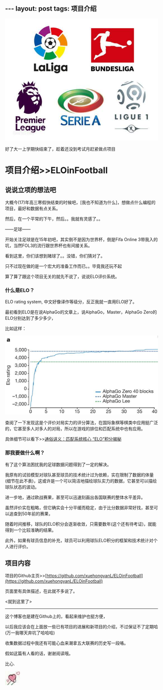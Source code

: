 ﻿﻿﻿---
layout: post
tags: 项目介绍
---

[![五大联赛](/images/00001.jpg)](https://github.com/xuehongyanL/ELOinFootball)

好了大一上学期快结束了，趁着还没到考试月赶紧做点项目

<!--more-->

# 项目介绍>>ELOinFootball

## 说说立项的想法吧

大概今(17)年高三寒假快结束的时候吧，[我也不知道为什么]，想做点什么编程的项目，最好和数据有点关系。

然后，在一个平常的下午，然后。。我就有灵感了。。

——足球——

开始关注足球是在15年初吧，其实倒不是因为世界杯，倒是Fifa Online 3带我入的坑，当然FOL3的流行跟世界杯也有间接关系。

看到这里，你们该想到赌球了。。没错，你们猜对了。

只不过现在做的是一个宏大的准备工作而已。。毕竟我还玩不起

算了算了跟这个项目无关的就先不说了，说说ELO评价系统。

### 什么是ELO？

ELO rating system, 中文好像译作等级分，反正我就一直用ELO好了。

最初看到ELO是在说AlphaGo的文章上，说AlphaGo，Master，AlphaGo Zero的ELO分别达到了多少多少，

比如这样：

![AlphaGo's ELO](/images/00002.jpg)

查阅了一下发现这是个评价对局实力的评分算法，在国际象棋等棋类中应用挺广泛的，它甚至多人对多人的对局，所以在游戏的排位和匹配系统中也有应用。

具体细节可以看下>>[通俗讲义：匹配系统核心 “ELO”积分揭秘](https://zhuanlan.zhihu.com/p/28190267)

### 那我要做什么啊？

有了这个算法困扰我的足球数据问题得到了一定的解决。

我原有的试验模型对球队甚至球员的技术统计过为依赖，实在限制了数据的体量(细节在此不表)，这或许是一个可以简洁地描绘球队实力的数据，它甚至可以描绘球队状态的波动。

进一步地，通过欧战赛果，甚至可以迅速刻画出各国联赛的整体水平差异。

虽然评价实在粗略，但它确实会十分平缓而稳定，由于比分数据非常好找，甚至可以追查到50年前的赛果，

随着时间推移，球队的ELO积分会逐渐收敛，只需要数年(这个还有待考证)，就能得到一个比较准确的结果。

此外，如果有球员信息的补充，球员可以利用球队ELO积分的框架和技术统计对个人进行评价。

## 项目内容

项目的Github主页>>[https://github.com/xuehongyanL/ELOinFootball](https://github.com/xuehongyanL/ELOinFootball)

页面里有具体描述，在此就不多说了。

<就到这里了>
  *******
这个博客也是建在Github上的，看起来维护也挺方便，

以后我应该会在上面放一些已有项目的进展和新项目的介绍，不过保证不了定期哈(万一我哪天弃坑了哈哈哈)

收集数据过程中我还有可能心血来潮拿五大联赛的历史写一段咯。

假如这篇有人看的话，谢谢阅读哦。

比心.

  ![比心](/images/bixin.jpg)

